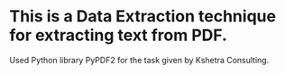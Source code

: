 # This is a Data Extraction technique for extracting text from PDF.

Used Python library PyPDF2 for the task given by Kshetra Consulting.